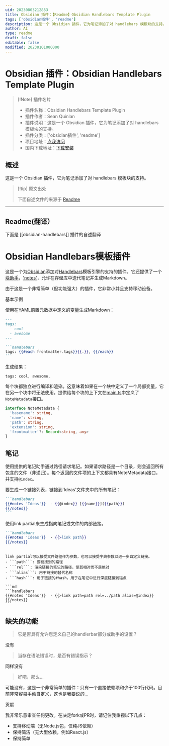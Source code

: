 ```yaml
---
uid: 20230803212853
title: Obsidian 插件：【Readme】Obsidian Handlebars Template Plugin
tags: ['obsidian插件', 'readme']
description: 这是一个 Obsidian 插件，它为笔记添加了对 handlebars 模板块的支持。
author: AI
type: readme
draft: false
editable: false
modified: 20230101000000
---
```


# Obsidian 插件：Obsidian Handlebars Template Plugin

> [!Note] 插件名片
> - 插件名称：Obsidian Handlebars Template Plugin
> - 插件作者：Sean Quinlan
> - 插件说明：这是一个 Obsidian 插件，它为笔记添加了对 handlebars 模板块的支持。
> - 插件分类：['obsidian插件', 'readme']
> - 项目地址：[点我访问](https://github.com/sbquinlan/obsidian-handlebars)
> - 国内下载地址：[下载安装](https://pkmer.cn/products/plugin/pluginMarket/?obsidian-handlebars)

## 概述

这是一个 Obsidian 插件，它为笔记添加了对 handlebars 模板块的支持。



> [!tip] 原文出处
> 
>下面自述文件的来源于 [Readme](https://ghproxy.net/https://raw.githubusercontent.com/sbquinlan/obsidian-handlebars/master/README.md)
> 

---

## Readme(翻译）

下面是 [[obsidian-handlebars]] 插件的自述翻译



# Obsidian Handlebars模板插件

这是一个为[Obsidian](https://obsidian.md)添加对[Handlebars](https://handlebarsjs.com/)模板引擎的支持的插件。它还提供了一个[块助手](https://handlebarsjs.com/guide/block-helpers.html)，['notes'](#notes)，允许在存储库中迭代笔记并生成Markdown。

由于这是一个非常简单（但功能强大）的插件，它非常小并且支持移动设备。

基本示例

使用在YAML前置元数据中定义的变量生成Markdown：

`````md
---
tags:
  - cool
  - awesome
---

```handlebars
tags: {{#each frontmatter.tags}}{{.}}, {{/each}}
```
`````

生成结果：

```
tags: cool, awesome, 
```
 
每个块都独立进行编译和渲染。这意味着如果在一个块中定义了一个局部变量，它在另一个块中将无法使用。提供给每个块的上下文在[main.ts](/main.ts)中定义了```NoteMetadata```接口。

```ts
interface NoteMetadata {
  'basename': string,
  'name': string,
  'path': string, 
  'extension': string,
  'frontmatter'?: Record<string, any>
}
```

## 笔记

使用提供的笔记助手通过路径请求笔记。如果请求路径是一个目录，则会返回所有包含的文件（非递归）。每个返回的文件项的上下文都具有NoteMetadata接口，并支持```@index```。

要生成一个链接列表，链接到'Ideas'文件夹中的所有笔记：
`````md
```handlebars
{{#notes 'Ideas'}}  - {{@index}} [{{name}}]({{path}})
{{/notes}}
```
`````

使用link partial来生成指向笔记或文件的内部链接。

```md
```handlebars
{{#notes 'Ideas'}}  - {{>link path}}
{{/notes}}
```
`````

link partial可以接受文件路径作为参数，也可以接受字典参数以进一步自定义链接。
- ```path```: 要链接到的路径
- ```rel```: 渲染链接的笔记的路径，使其相对而不是绝对
- ```alias```: 用于链接的替代名称
- ```hash```: 用于链接的#hash，用于在笔记中进行深度链接到锚点

```md
```handlebars
{{#notes 'Ideas'}}  - {{>link path=path rel=../path alias=@index}}
{{/notes}}
```
`````

## 缺失的功能

> 它是否具有允许您定义自己的handlerbar部分或助手的设置？

没有

> 当存在语法错误时，是否有错误指示？

同样没有

> 好吧，那么...

可能没有，这是一个非常简单的插件：只有一个直接依赖项和少于100行代码。目前非常容易手动自定义，这也是我要说的...

贡献

我非常乐意审查任何更改。在决定fork或PR时，请记住我重视以下几点：
- 支持移动端（无Node.js包，仅纯JS依赖）
- 保持简洁（无大型依赖，例如React.js）
- 保持简单



